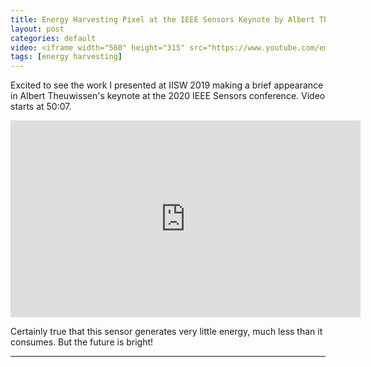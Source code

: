 ```yaml
---
title: Energy Harvesting Pixel at the IEEE Sensors Keynote by Albert Theuwissen
layout: post
categories: default
video: <iframe width="560" height="315" src="https://www.youtube.com/embed/d_B-T7JmGQE?si=hUTlf0prffPbtB2C&amp;start=3007" title="YouTube video player" frameborder="0" allow="accelerometer; autoplay; clipboard-write; encrypted-media; gyroscope; picture-in-picture; web-share" allowfullscreen></iframe>
tags: [energy harvesting]
---
```


Excited to see the work I presented at IISW 2019 making a brief appearance in Albert Theuwissen's keynote at the 2020 IEEE Sensors conference. Video starts at 50:07.

<iframe width="560" height="315" src="https://www.youtube.com/embed/d_B-T7JmGQE?si=hUTlf0prffPbtB2C&amp;start=3007" title="YouTube video player" frameborder="0" allow="accelerometer; autoplay; clipboard-write; encrypted-media; gyroscope; picture-in-picture; web-share" allowfullscreen></iframe>

Certainly true that this sensor generates very little energy, much less than it consumes. But the future is bright!

--------
